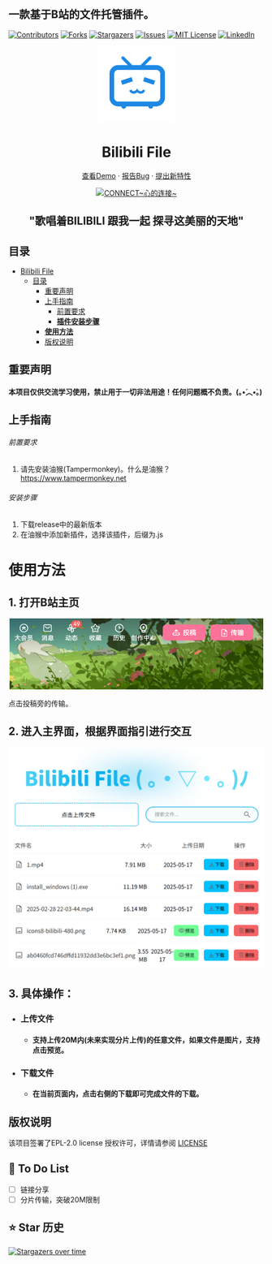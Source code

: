 ## 一款基于B站的文件托管插件。

<!-- PROJECT SHIELDS -->



<p align="center" style="margin-left: 50%">

[![Contributors][contributors-shield]][contributors-url]
[![Forks][forks-shield]][forks-url]
[![Stargazers][stars-shield]][stars-url]
[![Issues][issues-shield]][issues-url]
[![MIT License][license-shield]][license-url]
[![LinkedIn][linkedin-shield]][linkedin-url]

</p>

<!-- PROJECT LOGO -->

<p align="center">
  <a href="https://github.com/WJZ-P/Bilibili-File/">
    <img src="src/assests/bilibili.svg" alt="Logo" width="150" height="150" style="color: #66ccff;margin: 0">
  </a>
  <h1 align="center">Bilibili File</h1>
  <p align="center">
    <a href="https://github.com/WJZ-P/Bilibili-File">查看Demo</a>
    ·
    <a href="https://github.com/WJZ-P/Bilibili-File/issues">报告Bug</a>
    ·
    <a href="https://github.com/WJZ-P/Bilibili-File/issues">提出新特性</a>
  </p>
</p>

<p align="center">
  <a href="https://www.bilibili.com/video/BV1Yx411T7Uz">
    <img src="https://i0.hdslb.com/bfs/material_up/a704cbc91a40b39ea3c66b33daed66ce683d53fe.jpg" alt="CONNECT~心的连接~">
  </a>
</p>
<h2 align="center">"歌唱着BILIBILI 跟我一起 探寻这美丽的天地"</h2>

## 目录

- [Bilibili File](#projectname)
    - [目录](#目录)
        - [重要声明](#重要声明)
        - [上手指南](#上手指南)
            - [前置要求](#前置要求)
            - [**插件安装步骤**](#安装步骤)
        - [**使用方法**](#使用方法)
        - [版权说明](#版权说明)
        

## 重要声明

#### 本项目仅供**交流学习**使用，**禁止用于一切非法用途**！任何问题概不负责。(｡•́︿•̀｡)

## 上手指南

###### 前置要求

1. 请先安装油猴(Tampermonkey)。什么是油猴？https://www.tampermonkey.net

###### 安装步骤

1. 下载release中的最新版本
2. 在油猴中添加新插件，选择该插件，后缀为.js

# 使用方法

## 1. 打开B站主页
<p align="center">
  <a href="https://www.bilibili.com/video/BV12x411y7SN">
    <img src="src/assests/markdown/usecase1.png" alt="聊天界面" style="width: 500px">
  </a>
</p>

点击投稿旁的传输。

## 2. 进入主界面，根据界面指引进行交互

<p align="center">
    <img src="src/assests/markdown/mainMenu.png" alt="功能窗口">
</p>

## 3. 具体操作：
- ### 上传文件
  - #### 支持上传20M内(未来实现分片上传)的任意文件，如果文件是图片，支持点击预览。
- ### 下载文件
  - #### 在当前页面内，点击右侧的下载即可完成文件的下载。

## 版权说明

该项目签署了EPL-2.0 license
授权许可，详情请参阅 [LICENSE](https://github.com/WJZ-P/Bilibili-File/blob/main/LICENSE)

## 📝 To Do List

- [ ] 链接分享
- [ ] 分片传输，突破20M限制

## ⭐ Star 历史

[![Stargazers over time](https://starchart.cc/WJZ-P/Bilibili-File.svg?variant=adaptive)](https://starchart.cc/WJZ-P/Bilibili-File)
<!-- links -->

[your-project-path]:WJZ-P/Bilibili-File

[contributors-shield]: https://img.shields.io/github/contributors/WJZ-P/Bilibili-File.svg?style=flat-square

[contributors-url]: https://github.com/WJZ-P/Bilibili-File/graphs/contributors

[forks-shield]: https://img.shields.io/github/forks/WJZ-P/Bilibili-File.svg?style=flat-square

[forks-url]: https://github.com/WJZ-P/Bilibili-File/network/members

[stars-shield]: https://img.shields.io/github/stars/WJZ-P/Bilibili-File.svg?style=flat-square

[stars-url]: https://github.com/WJZ-P/Bilibili-File/stargazers

[issues-shield]: https://img.shields.io/github/issues/WJZ-P/Bilibili-File.svg?style=flat-square

[issues-url]: https://img.shields.io/github/issues/WJZ-P/Bilibili-File.svg

[license-shield]: https://img.shields.io/github/license/WJZ-P/Bilibili-File.svg?style=flat-square

[license-url]: https://github.com/WJZ-P/Bilibili-File/blob/main/LICENSE

[linkedin-shield]: https://img.shields.io/badge/-LinkedIn-black.svg?style=flat-square&logo=linkedin&colorB=555

[linkedin-url]: https://linkedin.com/in/shaojintian

[//]: # (不知道写点啥)